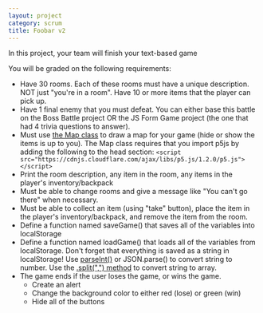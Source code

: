 ```yaml
---
layout: project
category: scrum
title: Foobar v2
---
```

In this project, your team will finish your text-based game

You will be graded on the following requirements:

- Have 30 rooms. Each of these rooms must have a unique description. NOT just "you're in a room". Have 10 or more items that the player can pick up.
- Have 1 final enemy that you must defeat. You can either base this battle on the Boss Battle project OR the JS Form Game project (the one that had 4 trivia questions to answer).
- Must use [the Map class](https://gist.githubusercontent.com/ohiofi/fbcd79b5a2ec11f8bd4bfe3e4aa7693c/raw/71fd85a1d75ac358c9b89fdd2d53cc3101b7a1e5/map.js) to draw a map for your game (hide or show the items is up to you). The Map class requires that you import p5js by adding the following to the head section: ``` <script src="https://cdnjs.cloudflare.com/ajax/libs/p5.js/1.2.0/p5.js"></script> ```
- Print the room description, any item in the room, any items in the player's inventory/backpack
- Must be able to change rooms and give a message like "You can't go there" when necessary.
- Must be able to collect an item (using "take" button), place the item in the player's inventory/backpack, and remove the item from the room.
- Define a function named saveGame() that saves all of the variables into localStorage
- Define a function named loadGame() that loads all of the variables from localStorage. Don't forget that everything is saved as a string in localStorage! Use [parseInt()](https://www.w3schools.com/jsref/jsref_parseint.asp) or JSON.parse() to convert string to number. Use the [.split(",") method](https://www.w3schools.com/jsref/jsref_split.asp) to convert string to array.
- The game ends if the user loses the game, or wins the game.
    * Create an alert
    * Change the background color to either red (lose) or green (win)
    * Hide all of the buttons
